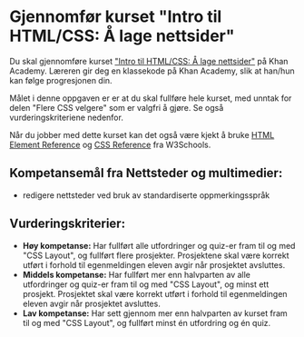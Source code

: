 # Gjennomfør kurset "Intro til HTML/CSS: Å lage nettsider"

Du skal gjennomføre kurset ["Intro til HTML/CSS: Å lage nettsider"](https://nb.khanacademy.org/computing/computer-programming/html-css) på Khan Academy. Læreren gir deg en klassekode på Khan Academy, slik at han/hun kan følge progresjonen din.

Målet i denne oppgaven er er at du skal fullføre hele kurset, med unntak for delen "Flere CSS velgere" som er valgfri å gjøre. Se også vurderingskriteriene nedenfor.

Når du jobber med dette kurset kan det også være kjekt å bruke [HTML Element Reference](http://www.w3schools.com/tags/default.asp) og [CSS Reference](http://www.w3schools.com/cssref/default.asp) fra W3Schools.

## Kompetansemål fra Nettsteder og multimedier:

* redigere nettsteder ved bruk av standardiserte oppmerkingsspråk

## Vurderingskriterier:

* **Høy kompetanse:** Har fullført alle utfordringer og quiz-er fram til og med "CSS Layout", og fullført flere prosjekter. Prosjektene skal være korrekt utført i forhold til egenmeldingen eleven avgir når prosjektet avsluttes.
* **Middels kompetanse:** Har fullført mer enn halvparten av alle utfordringer og quiz-er  fram til og med "CSS Layout", og minst ett prosjekt. Prosjektet skal være korrekt utført i forhold til egenmeldingen eleven avgir når prosjektet avsluttes.
* **Lav kompetanse:** Har sett gjennom mer enn halvparten av kurset fram til og med "CSS Layout", og fullført minst én utfordring og én quiz.
